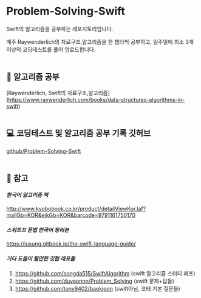 # Problem-Solving-Swift

Swift의 알고리즘을 공부하는 레포지토리입니다. 

매주 Raywenderlich의 자료구조,알고리즘을 한 챕터씩 공부하고, 일주일에 최소 3개 이상의 코딩테스트를 풀어 업로드합니다.
<br>
<br>

## 📕 **알고리즘 공부** 
[Raywenderlich, Swift의 자료구조,알고리즘] (https://www.raywenderlich.com/books/data-structures-algorithms-in-swift)
<br>
<br>

## 💻 **코딩테스트 및 알고리즘 공부 기록 깃허브**
[github/Problem-Solving-Swift](https://github.com/heydoy/Problem-Solving-Swift)
<br>
<br>

## 📌 **참고**
#### *한국어 알고리즘 책*
http://www.kyobobook.co.kr/product/detailViewKor.laf?mallGb=KOR&ejkGb=KOR&barcode=9791161750170
<br>

#### *스위트프 문법 한국어 정리본*
https://jusung.gitbook.io/the-swift-language-guide/
<br>

#### *기타 도움이 될만한 깃헙 레포들*
1. https://github.com/songda515/SwiftAlgorithm (swift 알고리즘 스터디 레포)
2. https://github.com/duyeonnn/Problem_Solving (swift 문제+답들)
3. https://github.com/tony9402/baekjoon (swift아님, 코테 기본 질문들)
